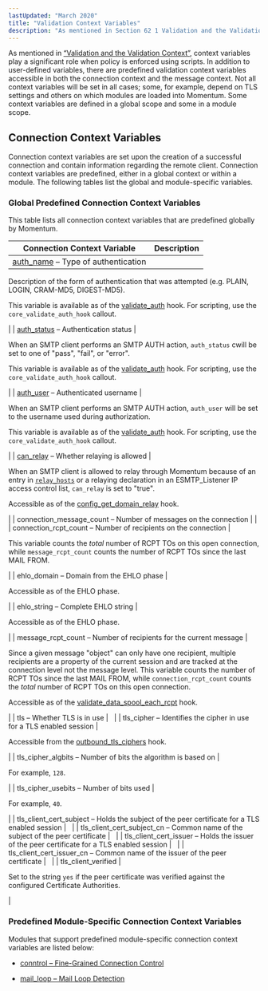 ```yaml
---
lastUpdated: "March 2020"
title: "Validation Context Variables"
description: "As mentioned in Section 62 1 Validation and the Validation Context context variables play a significant role when policy is enforced using scripts In addition to user defined variables there are predefined validation context variables accessible in both the connection context and the message context Not all context variables will..."
---
```



As mentioned in [“Validation and the Validation Context”](/momentum/4/4-policy#policy.validation), context variables play a significant role when policy is enforced using scripts. In addition to user-defined variables, there are predefined validation context variables accessible in both the connection context and the message context. Not all context variables will be set in all cases; some, for example, depend on TLS settings and others on which modules are loaded into Momentum. Some context variables are defined in a global scope and some in a module scope.

## <a name="policy.predefined-context-conn"></a> Connection Context Variables

Connection context variables are set upon the creation of a successful connection and contain information regarding the remote client. Connection context variables are predefined, either in a global context or within a module. The following tables list the global and module-specific variables.

### <a name="policy.predefined-context-conn-global"></a> Global Predefined Connection Context Variables

This table lists all connection context variables that are predefined globally by Momentum.

<a name="predefined-context-conn-global"></a> 


| Connection Context Variable | Description |
| --- | --- |
| [auth_name](/momentum/4/inbound-smtp) – Type of authentication | 

Description of the form of authentication that was attempted (e.g. PLAIN, LOGIN, CRAM-MD5, DIGEST-MD5).

This variable is available as of the [validate_auth](/momentum/3/3-api/hooks-core-validate-auth) hook. For scripting, use the `core_validate_auth_hook` callout.

 |
| [auth_status](/momentum/4/inbound-smtp) – Authentication status | 

When an SMTP client performs an SMTP AUTH action, `auth_status` cwill be set to one of "pass", "fail", or "error".

This variable is available as of the [validate_auth](/momentum/3/3-api/hooks-core-validate-auth) hook. For scripting, use the `core_validate_auth_hook` callout.

 |
| [auth_user](/momentum/4/inbound-smtp) – Authenticated username | 

When an SMTP client performs an SMTP AUTH action, `auth_user` will be set to the username used during authorization.

This variable is available as of the [validate_auth](/momentum/3/3-api/hooks-core-validate-auth) hook. For scripting, use the `core_validate_auth_hook` callout.

 |
| [can_relay](/momentum/4/inbound-smtp) – Whether relaying is allowed | 

When an SMTP client is allowed to relay through Momentum because of an entry in [`relay_hosts`](/momentum/4/config/ref-relay-hosts) or a relaying declaration in an ESMTP_Listener IP access control list, `can_relay` is set to "true".

Accessible as of the [config_get_domain_relay](/momentum/3/3-api/hooks-core-config-get-domain-relay) hook.

 |
| connection_message_count – Number of messages on the connection |  |
| connection_rcpt_count – Number of recipients on the connection | 

This variable counts the *total* number of RCPT TOs on this open connection, while `message_rcpt_count` counts the number of RCPT TOs since the last MAIL FROM.

 |
| ehlo_domain – Domain from the EHLO phase | 

Accessible as of the EHLO phase.

 |
| ehlo_string – Complete EHLO string | 

Accessible as of the EHLO phase.

 |
| message_rcpt_count – Number of recipients for the current message | 

Since a given message "object" can only have one recipient, multiple recipients are a property of the current session and are tracked at the connection level not the message level. This variable counts the number of RCPT TOs since the last MAIL FROM, while `connection_rcpt_count` counts the *total* number of RCPT TOs on this open connection.

Accessible as of the [validate_data_spool_each_rcpt](/momentum/3/3-api/hooks-core-validate-data-spool-each-rcpt) hook.

 |
| tls – Whether TLS is in use |   |
| tls_cipher – Identifies the cipher in use for a TLS enabled session | 

Accessible from the [outbound_tls_ciphers](/momentum/3/3-api/hooks-core-outbound-tls-ciphers) hook.

 |
| tls_cipher_algbits – Number of bits the algorithm is based on | 

For example, `128`.

 |
| tls_cipher_usebits – Number of bits used | 

For example, `40`.

 |
| tls_client_cert_subject – Holds the subject of the peer certificate for a TLS enabled session |   |
| tls_client_cert_subject_cn – Common name of the subject of the peer certificate |   |
| tls_client_cert_issuer – Holds the issuer of the peer certificate for a TLS enabled session |   |
| tls_client_cert_issuer_cn – Common name of the issuer of the peer certificate |   |
| tls_client_verified | 

Set to the string `yes` if the peer certificate was verified against the configured Certificate Authorities.

 |

### <a name="policy.predefined-context-conn-module"></a> Predefined Module-Specific Connection Context Variables

Modules that support predefined module-specific connection context variables are listed below:

*   [conntrol – Fine-Grained Connection Control](/momentum/4/modules/conntrol#modules.conntrol.context.variables)

*   [mail_loop – Mail Loop Detection](/momentum/4/modules/mail-loop#modules.mail_loop.context.variables)
